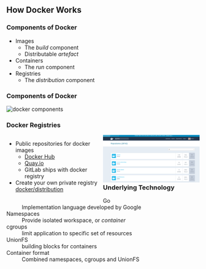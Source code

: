 ## How Docker Works


### Components of Docker

* Images
   * The _build_ component
   * Distributable _artefact_
* Containers
   * The _run_ component
* Registries
   * The _distribution_ component


### Components of Docker

![docker components](http://alandargan.com/wp-content/uploads/2014/11/Docker2.png "Components of Docker")


### Docker Registries

<div style="float:left;width:50%">
    <ul>
    <li>Public repositories for docker images
        <ul>
        <li><a href="https://hub.docker.com">Docker Hub</a></li>
        <li><a href="https://quay.io">Quay.io</a></li>
        <li>GitLab ships with docker registry</li>
        </ul>
    </li>
    <li>
        Create your own private registry
        <a href="https://github.com/docker/distribution">docker/distribution</a>
    </li>
    </ul>
</div>
<div style="float:left;width:50%">
    <img src="img/docker-hub.png" />
</div>


### Underlying Technology
<dl>
                            <dt>Go</dt><dd>Implementation language developed by Google</dd>
                            <dt>Namespaces</dt><dd>Provide isolated workspace, or <em>container</em></dd>
                            <dt>cgroups</dt><dd>limit application to specific set of resources </dd>
                            <dt>UnionFS</dt><dd>building blocks for containers </dd>
                            <dt>Container format</dt><dd> Combined namespaces,
                            cgroups and UnionFS</dd>
                        </dl>
